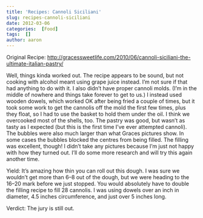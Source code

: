 ```yaml
---
title: 'Recipes: Cannoli Siciliani'
slug: recipes-cannoli-siciliani
date: 2012-03-06
categories:  [Food]
tags:  []
author: aaron
---
```


Original Recipe: <http://gracessweetlife.com/2010/06/cannoli-siciliani-the-ultimate-italian-pastry/>

Well, things kinda worked out. The recipe appears to be sound, but not cooking with alcohol meant using grape juice instead. I’m not sure if that had anything to do with it. I also didn’t have proper cannoli molds. (I’m in the middle of nowhere and things take forever to get to us.) I instead used wooden dowels, which worked OK after being fried a couple of times, but it took some work to get the cannolis off the mold the first few times, plus they float, so I had to use the basket to hold them under the oil. I think we overcooked most of the shells, too. The pastry was good, but wasn’t as tasty as I expected (but this is the first time I’ve ever attempted cannoli). The bubbles were also much larger than what Graces pictures show. In some cases the bubbles blocked the centres from being filled. The filling was excellent, though! I didn’t take any pictures because I’m just not happy with how they turned out. I’ll do some more research and will try this again another time.

Yield: It’s amazing how thin you can roll out this dough. I was sure we wouldn’t get more than 6–8 out of the dough, but we were heading to the 16–20 mark before we just stopped. You would absolutely have to double the filling recipe to fill 28 cannolis. I was using dowels over an inch in diameter, 4.5 inches circumference, and just over 5 inches long.

Verdict: The jury is still out.
